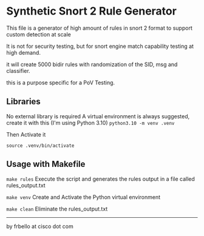 # Synthetic Snort 2 Rule Generator

This file is a generator of high amount of rules in snort 2 format to support custom detection at scale

It is not for security testing, but for snort engine match capability testing at high demand.

it will create 5000 bidir rules with randomization of the SID, msg and classifier.

this is a purpose specific for a PoV Testing.

## Libraries
No external library is required
A virtual environment is always suggested, create it with this (I'm using Python 3.10)
`python3.10 -m venv .venv`

Then Activate it

`source .venv/bin/activate`

## Usage with Makefile

`make rules` Execute the script and generates the rules output in a file called rules_output.txt

`make venv` Create and Activate the Python virtual environment

`make clean` Eliminate the rules_output.txt

---
by frbello at cisco dot com